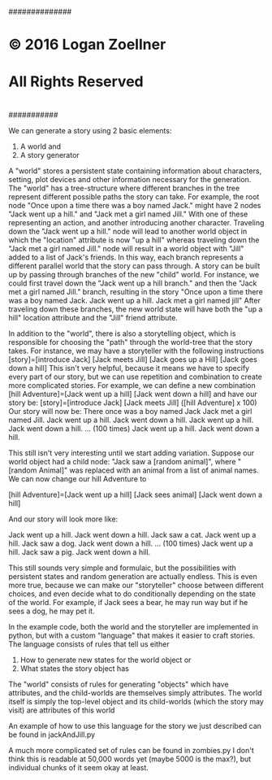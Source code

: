##############
#
# © 2016 Logan Zoellner
# All Rights Reserved
#
###########


We can generate a story using 2 basic elements:
1) A world
and
2) A story generator


A "world" stores a persistent state
containing information about
characters, setting, plot devices
and other information necessary
for the generation.
The "world" has a tree-structure where
different branches in the tree
represent different possible paths
the story can take.  For example,
the root node "Once upon a time there was a boy named Jack."
might have 2 nodes
"Jack went up a hill."
and
"Jack met a girl named Jill."
With one of these representing an action, and another
introducing another character.
Traveling down the "Jack went up a hill."
node will lead to another world object
in which the "location" attribute is now
"up a hill"
whereas traveling down the "Jack met a girl named Jill."
node will result in a world object with "Jill" added
to a list of Jack's friends.
In this way, each branch represents a different parallel
world that the story can pass through.
A story can be built up by passing through branches of the
new "child" world.
For instance, we could first travel down the "Jack went up a hill branch."
and then the "Jack met a girl named Jill." branch, resulting
in the story
"Once upon a time there was a boy named Jack.  Jack went up a hill.  Jack met a girl named jill"
After traveling down these branches, the new world state will have
both the "up a hill" location attribute and the "Jill" friend attribute.

In addition to the "world", there is also a storytelling object,
which is responsible for choosing the "path" through the 
world-tree that the story takes.
For instance, we may have a storyteller with the following instructions
[story]=[introduce Jack] [Jack meets Jill] [Jack goes up a Hill] [Jack goes down a hill]
This isn't very helpful, because it means we have to specify every part of
our story, but we can use repetition and combination to create
more complicated stories.  For example, we can define a new combination
[hill Adventure]=[Jack went up a hill] [Jack went down a hill]
and have our story be:
[story]=[introduce Jack] [Jack meets Jill] ([hill Adventure] x 100)
Our story will now be:
There once was a boy named Jack
Jack met a girl named Jill.
Jack went up a hill.
Jack went down a hill.
Jack went up a hill.
Jack went down a hill.
... (100 times)
Jack went up a hill.
Jack went down a hill.


This still isn't very interesting until we start adding
variation.
Suppose our world object had a child node:
"Jack saw a [random animal]",
where "[random Animal]" was replaced with an animal from a list of animal names.
We can now change our hill Adventure to

[hill Adventure]=[Jack went up a hill] [Jack sees animal] [Jack went down a hill]

And our story will look more like:

Jack went up a hill.
Jack went down a hill.
Jack saw a cat.
Jack went up a hill.
Jack saw a dog.
Jack went down a hill.
... (100 times)
Jack went up a hill.
Jack saw a pig.
Jack went down a hill.


This still sounds very simple and formulaic, but
the possibilities with persistent states
and random generation are actually endless. 
This is even more true, because we can make our
"storyteller" choose between different choices,
and even decide what to do conditionally depending
on the state of the world.
For example, if Jack sees a bear, he may run way
but if he sees a dog, he may pet it.


In the example code, both the world and the storyteller
are implemented in python, but with a custom "language"
that makes it easier to craft stories.
The language consists of rules that tell us either
1) How to generate new states for the world object
or
2) What states the story object has

The "world" consists of rules for generating "objects" 
which have attributes, and 
the child-worlds are themselves simply attributes.
The world itself is simply the top-level object
and its child-worlds (which the story may visit)
are attributes of this world

An example of how to use this language for the story
we just described can be found in jackAndJill.py


A much more complicated set of rules can be found
in zombies.py
I don't think this is readable at 50,000 words yet
(maybe 5000 is the max?), but individual chunks
of it seem okay at least.

  








   

























